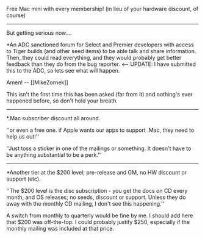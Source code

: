 Free Mac mini with every membership! (in lieu of your hardware discount, of course)

----

But getting serious now....



*An ADC sanctioned forum for Select and Premier developers with access to Tiger builds (and other seed items) to be able talk and share information. Then, they could read everything, and they would probably get better feedback than they do from the bug reporter. <-- UPDATE: I have submitted this to the ADC, so lets see what will happen.

Amen! -- [[MikeZornek]]

This isn't the first time this has been asked (far from it) and nothing's ever happened before, so don't hold your breath.

----

*.Mac subscriber discount all around.

''or even a free one. if Apple wants our apps to support .Mac, they need to help us out!''

''Just toss a sticker in one of the mailings or something. It doesn't have to be anything substantial to be a perk.''

----

*Another tier at the $200 level; pre-release and GM, no HW discount or support (etc). 

''The $200 level is the disc subscription - you get the docs on CD every month, and OS releases; no seeds, discount or support. Unless they do away with the monthly CD mailing, I don't see this happening.''

A switch from monthly to quarterly would be fine by me. I should add here that $200 was off-the-top. I could probably justify $250, especially if the monthly mailing was included at that price.